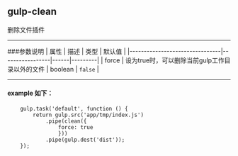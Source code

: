 ## gulp-clean
删除文件插件
***
###参数说明
| 属性                         | 描述     | 类型 | 默认值 |
|--------------------------------|-----------------|------|---------|
| force | 设为true时，可以删除当前gulp工作目录以外的文件 | boolean | `false` |
***
#### example 如下：
```
    gulp.task('default', function () {
        return gulp.src('app/tmp/index.js')
            .pipe(clean({
                force: true
                }))      
            .pipe(gulp.dest('dist'));
    });
```
